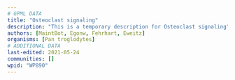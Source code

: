 ```yaml
---
# GPML DATA
title: "Osteoclast signaling"
description: "This is a temporary description for Osteoclast signaling"
authors: [MaintBot, Egonw, Fehrhart, Eweitz]
organisms: [Pan troglodytes]
# ADDITIONAL DATA
last-edited: 2021-05-24
communities: []
wpid: "WP890"
---
```


